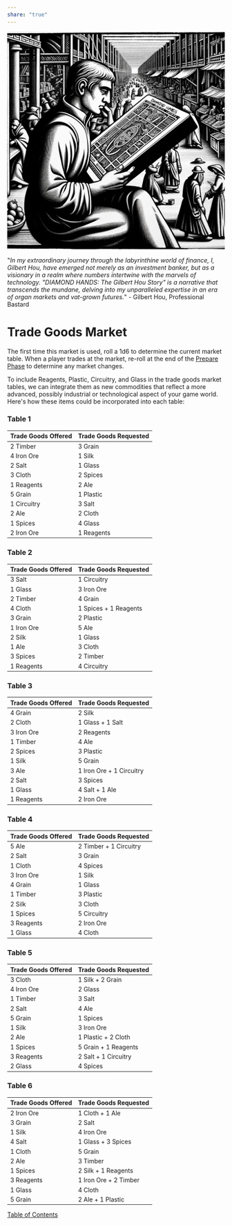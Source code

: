 ```yaml
---  
share: "true"  
---  
```

  
![trade-goods-market](./trade-goods-market.png)    
    
"*In my extraordinary journey through the labyrinthine world of finance, I, Gilbert Hou, have emerged not merely as an investment banker, but as a visionary in a realm where numbers intertwine with the marvels of technology. "DIAMOND HANDS: The Gilbert Hou Story" is a narrative that transcends the mundane, delving into my unparalleled expertise in an era of organ markets and vat-grown futures.*" - Gilbert Hou, Professional Bastard    
    
# Trade Goods Market    
    
The first time this market is used, roll a 1d6 to determine the current market table. When a player trades at the market, re-roll at the end of the [Prepare Phase](./Prepare%20Phase.html) to determine any market changes.    
    
To include Reagents, Plastic, Circuitry, and Glass in the trade goods market tables, we can integrate them as new commodities that reflect a more advanced, possibly industrial or technological aspect of your game world. Here's how these items could be incorporated into each table:    
    
### Table 1    
    
| Trade Goods Offered      | Trade Goods Requested  |    
|--------------------------|------------------------|    
| 2 Timber                 | 3 Grain                |    
| 4 Iron Ore               | 1 Silk                 |    
| 2 Salt                   | 1 Glass                |    
| 3 Cloth                  | 2 Spices               |    
| 1 Reagents               | 2 Ale                  |    
| 5 Grain                  | 1 Plastic              |    
| 1 Circuitry              | 3 Salt                 |    
| 2 Ale                    | 2 Cloth                |    
| 1 Spices                 | 4 Glass                |    
| 2 Iron Ore               | 1 Reagents             |    
    
### Table 2    
    
| Trade Goods Offered      | Trade Goods Requested        |    
|--------------------------|------------------------------|    
| 3 Salt                   | 1 Circuitry                  |    
| 1 Glass                  | 3 Iron Ore                   |    
| 2 Timber                 | 4 Grain                      |    
| 4 Cloth                  | 1 Spices + 1 Reagents        |    
| 3 Grain                  | 2 Plastic                    |    
| 1 Iron Ore               | 5 Ale                        |    
| 2 Silk                   | 1 Glass                      |    
| 1 Ale                    | 3 Cloth                      |    
| 3 Spices                 | 2 Timber                     |    
| 1 Reagents               | 4 Circuitry                  |    
    
### Table 3    
    
| Trade Goods Offered      | Trade Goods Requested        |    
|--------------------------|------------------------------|    
| 4 Grain                  | 2 Silk                       |    
| 2 Cloth                  | 1 Glass + 1 Salt             |    
| 3 Iron Ore               | 2 Reagents                   |    
| 1 Timber                 | 4 Ale                        |    
| 2 Spices                 | 3 Plastic                    |    
| 1 Silk                   | 5 Grain                      |    
| 3 Ale                    | 1 Iron Ore + 1 Circuitry     |    
| 2 Salt                   | 3 Spices                     |    
| 1 Glass                  | 4 Salt + 1 Ale               |    
| 1 Reagents               | 2 Iron Ore                   |    
    
### Table 4    
    
| Trade Goods Offered      | Trade Goods Requested        |    
|--------------------------|------------------------------|    
| 5 Ale                    | 2 Timber + 1 Circuitry       |    
| 2 Salt                   | 3 Grain                      |    
| 1 Cloth                  | 4 Spices                     |    
| 3 Iron Ore               | 1 Silk                       |    
| 4 Grain                  | 1 Glass                      |    
| 1 Timber                 | 3 Plastic                    |    
| 2 Silk                   | 3 Cloth                      |    
| 1 Spices                 | 5 Circuitry                  |    
| 3 Reagents               | 2 Iron Ore                   |    
| 1 Glass                  | 4 Cloth                      |    
    
### Table 5    
    
| Trade Goods Offered      | Trade Goods Requested        |    
|--------------------------|------------------------------|    
| 3 Cloth                  | 1 Silk + 2 Grain             |    
| 4 Iron Ore               | 2 Glass                      |    
| 1 Timber                 | 3 Salt                       |    
| 2 Salt                   | 4 Ale                        |    
| 5 Grain                  | 1 Spices                     |    
| 1 Silk                   | 3 Iron Ore                   |    
| 2 Ale                    | 1 Plastic + 2 Cloth          |    
| 1 Spices                 | 5 Grain + 1 Reagents         |    
| 3 Reagents               | 2 Salt + 1 Circuitry         |    
| 2 Glass                  | 4 Spices                     |    
    
### Table 6    
    
| Trade Goods Offered      | Trade Goods Requested        |    
|--------------------------|------------------------------|    
| 2 Iron Ore               | 1 Cloth + 1 Ale              |    
| 3 Grain                  | 2 Salt                       |    
| 1 Silk                   | 4 Iron Ore                   |    
| 4 Salt                   | 1 Glass + 3 Spices           |    
| 1 Cloth                  | 5 Grain                      |    
| 2 Ale                    | 3 Timber                     |    
| 1 Spices                 | 2 Silk + 1 Reagents          |    
| 3 Reagents               | 1 Iron Ore + 2 Timber        |    
| 1 Glass                  | 4 Cloth                      |    
| 5 Grain                  | 2 Ale + 1 Plastic            |    
    
    
[Table of Contents](./Table%20of%20Contents.html)